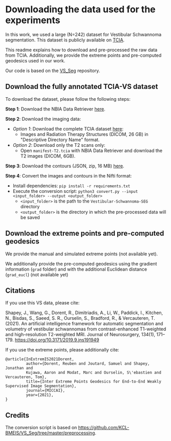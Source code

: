 # Downloading the data used for the experiments

In this work, we used a large (N=242) dataset for Vestibular Schwannoma segmentation. This dataset is publicly available on 
[TCIA](https://wiki.cancerimagingarchive.net/pages/viewpage.action?pageId=70229053). 

This readme explains how to download and pre-processed the raw data from TCIA. Additionally, we provide the extreme points and pre-computed geodesics used in our work.

Our code is based on the [VS_Seg](https://github.com/KCL-BMEIS/VS_Seg) repository.

## Download the fully annotated TCIA-VS dataset

To download the dataset, please follow the following steps:

**Step 1**: Download the NBIA Data Retriever [here](https://wiki.cancerimagingarchive.net/display/NBIA/Downloading+TCIA+Images).

**Step 2**: Download the imaging data:
* *Option 1*: Download the complete TCIA dataset [here](https://wiki.cancerimagingarchive.net/pages/viewpage.action?pageId=70229053):
  * Images and Radiation Therapy Structures (DICOM, 26 GB) in "Descriptive Directory Name" format.
* *Option 2*: Download only the T2 scans only:
  * Open `manifest-T2.tcia` with NBIA Data Retriever and download the T2 images (DICOM, 6GB).

**Step 3**:  Download the contours (JSON, zip, 16 MB) [here](https://wiki.cancerimagingarchive.net/download/attachments/70229053/Vestibular-Schwannoma-SEG%20contours%20Mar%202021.zip?api=v2).

**Step 4**: Convert the images and contours in the Nifti format:
  * Install dependencies: `pip install -r requirements.txt`
  * Execute the conversion script: 
  `python3 convert.py --input <input_folder> --output <output_folder>`
    * `<input_folder>` is the path to the `Vestibular-Schwannoma-SEG` directory
    * `<output_folder>` is the directory in which the pre-processed data will be saved

## Download the extreme points and pre-computed geodesics

We provide the manual and simulated extreme points (not available yet). 

We additionally provide the pre-computed geodesics using the gradient information (`grad` folder) and with the additional Euclidean distance (`grad_eucl`) (not available yet)

## Citations
If you use this VS data, please cite:

Shapey, J., Wang, G., Dorent, R., Dimitriadis, A., Li, W., Paddick, I., Kitchen, N., Bisdas, S., Saeed, S. R., Ourselin, S., Bradford, R., & Vercauteren, T. (2021). An artificial intelligence framework for automatic segmentation and volumetry of vestibular schwannomas from contrast-enhanced T1-weighted and high-resolution T2-weighted MRI. Journal of Neurosurgery, 134(1), 171–179. https://doi.org/10.3171/2019.9.jns191949

If you use the extreme points, please additionally cite:

```
@article{InExtremIS2021Dorent,
         author={Dorent, Reuben and Joutard, Samuel and Shapey, Jonathan and
         Kujawa, Aaron and Modat, Marc and Ourselin, S\'ebastien and Vercauteren, Tom},
         title={Inter Extreme Points Geodesics for End-to-End Weakly Supervised Image Segmentation},
         journal={MICCAI},
         year={2021},
}
```
## Credits
The conversion script is based on https://github.com/KCL-BMEIS/VS_Seg/tree/master/preprocessing.
